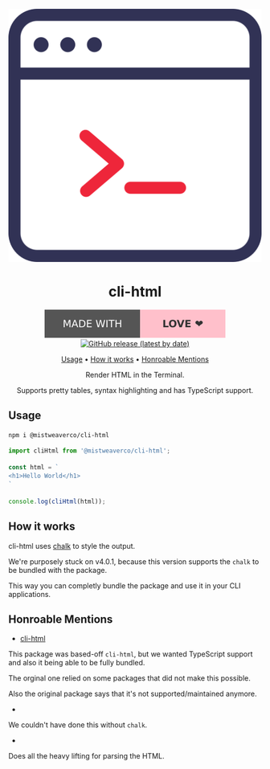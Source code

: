 <div align="center">

![cli-html Logo](assets/logo.svg)

# cli-html

[![Made with love](assets/badge-made-with-love.svg)](https://github.com/mistweaverco/cli-html-node/graphs/contributors)
[![GitHub release (latest by date)](https://img.shields.io/github/v/release/mistweaverco/cli-htmlnode?style=for-the-badge)](https://github.com/mistweaverco/cli-html-node/releases/latest)

[Usage](#usage) • [How it works](#how-it-works) • [Honroable Mentions](#honroable-mentions)

<p></p>

Render HTML in the Terminal.

Supports pretty tables, syntax highlighting and has TypeScript support.

<p></p>

</div>

## Usage

```sh
npm i @mistweaverco/cli-html
```

```js
import cliHtml from '@mistweaverco/cli-html';

const html = `
<h1>Hello World</h1>
`

console.log(cliHtml(html));
```

## How it works

cli-html uses [chalk](https://www.npmjs.com/package/chalk) to style the output.

We're purposely stuck on v4.0.1,
because this version supports the `chalk` to be bundled with the package.

This way you can completly bundle the package and use it in your CLI applications.

## Honroable Mentions

- [cli-html](https://www.npmjs.com/package/cli-html)

This package was based-off `cli-html`,
but we wanted TypeScript support and also it being able to be fully bundled.

The orginal one relied on some packages that did not make this possible.

Also the original package says that it's not supported/maintained anymore.

- [chalk]: https://www.npmjs.com/package/chalk

We couldn't have done this without `chalk`.

- [parse5]: https://www.npmjs.com/package/parse5

Does all the heavy lifting for parsing the HTML.
